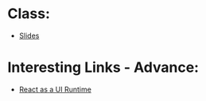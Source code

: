 # Class:
- [Slides](https://docs.google.com/presentation/d/1dbyrM7tugCuq3LOES_7hoiFEEryfzLHUHJmh2iy1k7E/edit?usp=sharing)

# Interesting Links - Advance:
- [React as a UI Runtime](https://overreacted.io/react-as-a-ui-runtime/)